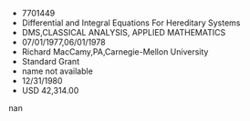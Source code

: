 
* 7701449
* Differential and Integral Equations For Hereditary Systems
* DMS,CLASSICAL ANALYSIS, APPLIED MATHEMATICS
* 07/01/1977,06/01/1978
* Richard MacCamy,PA,Carnegie-Mellon University
* Standard Grant
*   name not available
* 12/31/1980
* USD 42,314.00

nan
